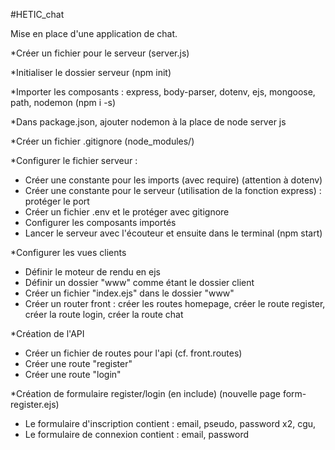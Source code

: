 #HETIC_chat

Mise en place d'une application de chat. 

*Créer un fichier pour le serveur (server.js)

*Initialiser le dossier serveur (npm init)

*Importer les composants : express, body-parser, dotenv, ejs, mongoose, path, nodemon (npm i -s)

*Dans package.json, ajouter nodemon à la place de node server js

*Créer un fichier .gitignore (node_modules/)

*Configurer le fichier serveur :

- Créer une constante pour les imports (avec require) (attention à dotenv)
- Créer une constante pour le serveur (utilisation de la fonction express) : protéger le port
- Créer un fichier .env et le protéger avec gitignore
- Configurer les composants importés 
- Lancer le serveur avec l'écouteur et ensuite dans le terminal (npm start)

*Configurer les vues clients

- Définir le moteur de rendu en ejs
- Définir un dossier "www" comme étant le dossier client
- Créer un fichier "index.ejs" dans le dossier "www"
- Créer un router front : créer les routes homepage, créer le route register, créer la route login, créer la route chat


*Création de l'API
- Créer un fichier de routes pour l'api (cf. front.routes)
- Créer une route "register"
- Créer une route "login"

*Création de formulaire register/login (en include) (nouvelle page form-register.ejs)
- Le formulaire d'inscription contient : email, pseudo, password x2, cgu,
- Le formulaire de connexion contient : email, password




